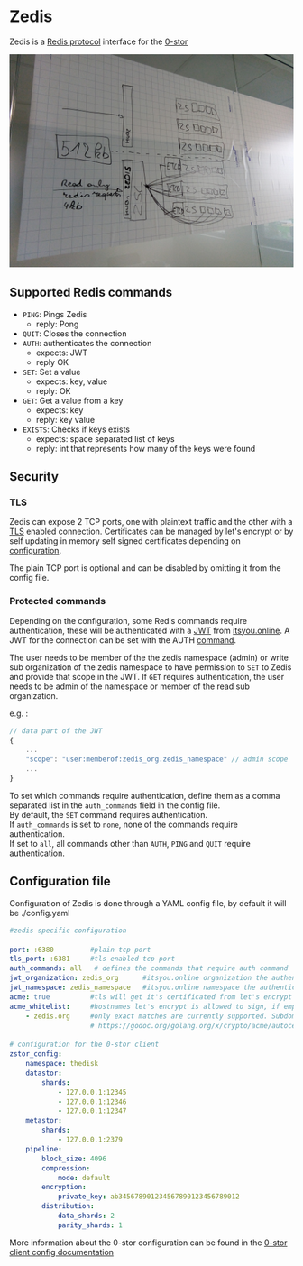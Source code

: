 # Zedis

Zedis is a [Redis protocol][redisProtocol] interface for the [0-stor][zeroStor]

![alt text](docs/assets/concept.jpg)

## Supported Redis commands

* `PING`: Pings Zedis
    * reply: Pong
* `QUIT`: Closes the connection
* `AUTH`: authenticates the connection
    * expects: JWT
    * reply OK
* `SET`: Set a value
    * expects: key, value
    * reply: OK
* `GET`: Get a value from a key
    * expects: key
    * reply: key value
* `EXISTS`: Checks if keys exists 
    * expects: space separated list of keys
    * reply: int that represents how many of the keys were found

## Security

### TLS

Zedis can expose 2 TCP ports, one with plaintext traffic and the other with a [TLS][tls] enabled connection.
Certificates can be managed by let's encrypt or by self updating in memory self signed certificates depending on [configuration](#configuration).

The plain TCP port is optional and can be disabled by omitting it from the config file.

### Protected commands

Depending on the configuration, some Redis commands require authentication, these will be authenticated with a [JWT][jwt] from [itsyou.online][iyo].
A JWT for the connection can be set with the AUTH [command](#supported-redis-commands).

The user needs to be member of the the zedis namespace (admin) or write sub organization of the zedis namespace to have permission to `SET` to Zedis and provide that scope in the JWT.
If `GET` requires authentication, the user needs to be admin of the namespace or member of the read sub organization.

e.g. :
```js
// data part of the JWT
{
    ...
    "scope": "user:memberof:zedis_org.zedis_namespace" // admin scope
    ...
}
```

To set which commands require authentication, define them as a comma separated list in the `auth_commands` field in the config file.  
By default, the `SET` command requires authentication.  
If `auth_commands` is set to `none`, none of the commands require authentication.  
If set to `all`, all commands other than `AUTH`, `PING` and `QUIT` require authentication.

## Configuration file

Configuration of Zedis is done through a YAML config file, by default it will be ./config.yaml

```yaml
#zedis specific configuration

port: :6380         #plain tcp port
tls_port: :6381     #tls enabled tcp port
auth_commands: all   # defines the commands that require auth command
jwt_organization: zedis_org      #itsyou.online organization the authenticated used needs to be member of
jwt_namespace: zedis_namespace   #itsyou.online namespace the authenticated used needs to be member of
acme: true          #tls will get it's certificated from let's encrypt
acme_whitelist:     #hostnames let's encrypt is allowed to sign, if empty it will allow all incoming hostnames
    - zedis.org     #only exact matches are currently supported. Subdomains, regexp or wildcard will not match. 
                    # https://godoc.org/golang.org/x/crypto/acme/autocert#HostWhitelist

# configuration for the 0-stor client
zstor_config:
    namespace: thedisk
    datastor:
        shards:
            - 127.0.0.1:12345
            - 127.0.0.1:12346
            - 127.0.0.1:12347
    metastor:
        shards:
            - 127.0.0.1:2379
    pipeline:
        block_size: 4096
        compression:
            mode: default
        encryption:
            private_key: ab345678901234567890123456789012
        distribution:
            data_shards: 2
            parity_shards: 1
```

More information about the 0-stor configuration can be found in the [0-stor client config documentation][0storclient]


[zeroStor]:https://github.com/zero-os/0-stor
[redisProtocol]: https://redis.io/topics/protocol
[jwt]: https://jwt.io/
[tls]: https://en.wikipedia.org/wiki/Transport_Layer_Security
[iyo]: https://github.com/itsyouonline/identityserver/blob/master/docs/oauth2/jwt.md#jwt-json-web-token-support
[0storclient]: https://github.com/zero-os/0-stor/tree/master/client#using-0-stor-client-examples